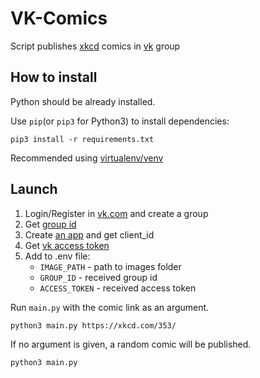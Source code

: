 # VK-Comics #

Script publishes [xkcd](https://xkcd.com) comics in [vk](http://vk.com) group

## How to install ##

Python should be already installed.

Use `pip`(or `pip3` for Python3) to install dependencies:

```commandline
pip3 install -r requirements.txt
```

Recommended using [virtualenv/venv](https://docs.python.org/3/library/venv.html)

## Launch ##
1) Login/Register in [vk.com](http://vk.com) and create a group
2) Get [group id](https://regvk.com/id/)
3) Create [an app](https://dev.vk.com) and get client_id
4) Get [vk access token](https://vk.com/dev/implicit_flow_user)
4) Add to .env file:
    - `IMAGE_PATH` - path to images folder
    - `GROUP_ID` - received group id
    - `ACCESS_TOKEN` - received access token
    
Run `main.py` with the comic link as an argument.

```commandline
python3 main.py https://xkcd.com/353/
```

If no argument is given, a random comic will be published.

```commandline
python3 main.py
```
